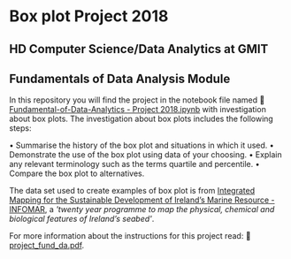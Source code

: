 # Box plot Project 2018

## HD Computer Science/Data Analytics at GMIT
 
## Fundamentals of Data Analysis Module

In this repository you will find the project in the notebook file named :open_file_folder: [Fundamental-of-Data-Analytics - Project 2018.ipynb](https://github.com/npradaschnor/Fundamental-for-Data-Analysis-Project2018/blob/master/Fundamental-of-Data-Analytics%20-%20Project%202018.ipynb) with investigation about box plots. The investigation about box plots includes the following steps: 


• Summarise the history of the box plot and situations in which it used. 
• Demonstrate the use of the box plot using data of your choosing. 
• Explain any relevant terminology such as the terms quartile and percentile. 
• Compare the box plot to alternatives.


The data set used to create examples of box plot is from [Integrated Mapping for the Sustainable Development of Ireland’s Marine Resource - INFOMAR](https://www.infomar.ie/), a *'twenty year programme to map the physical, chemical and biological features of Ireland’s seabed'*.

For more information about the instructions for this project read: :open_file_folder:[project_fund_da.pdf](https://github.com/npradaschnor/Fundamental-for-Data-Analysis-Project2018/blob/master/project_fund_da.pdf).
